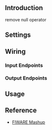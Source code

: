 ## Introduction

remove null operator

## Settings

## Wiring

### Input Endpoints

### Output Endpoints

## Usage

## Reference

- [FIWARE Mashup](https://mashup.lab.fiware.org/)
